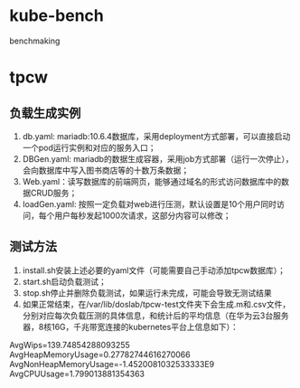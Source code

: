 # kube-bench
benchmaking

# tpcw

## 负载生成实例

1. db.yaml: mariadb:10.6.4数据库，采用deployment方式部署，可以直接启动一个pod运行实例和对应的服务入口；
2. DBGen.yaml: mariadb的数据生成容器，采用job方式部署（运行一次停止），会向数据库中写入图书商店等的十数万条数据；
3. Web.yaml：读写数据库的前端网页，能够通过域名的形式访问数据库中的数据CRUD服务；
4. loadGen.yaml: 按照一定负载对web进行压测，默认设置是10个用户同时访问，每个用户每秒发起1000次请求，这部分内容可以修改；

## 测试方法

1. install.sh安装上述必要的yaml文件（可能需要自己手动添加tpcw数据库）；
2. start.sh启动负载测试；
3. stop.sh停止并删除负载测试，如果运行未完成，可能会导致无测试结果
4. 如果正常结束，在/var/lib/doslab/tpcw-test文件夹下会生成.m和.csv文件，分别对应每次负载压测的具体信息，和统计后的平均信息（在华为云3台服务器，8核16G，千兆带宽连接的kubernetes平台上信息如下）：

AvgWips=139.74854288093255
AvgHeapMemoryUsage=0.27782744616270066
AvgNonHeapMemoryUsage=-1.4520081032533333E9
AvgCPUUsage=1.799013881354363


